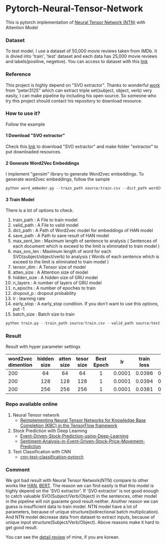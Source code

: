 # Pytorch-Neural-Tensor-Network
This is pytorch implementation of [Neural Tensor Network (NTN)](http://ijcai.org/Proceedings/15/Papers/329.pdf) with Attention Model


### Dataset
To test model, I use a dataset of 50,000 movie reviews taken from IMDb. 
It is divied into 'train', 'test' dataset and each data has 25,000 movie reviews and labels(positive, negetive).
You can access to dataset with this [link](http://ai.stanford.edu/~amaas/data/sentiment/)


### Reference
This project is highly depend on "SVO extractor". Thanks to wonderful [work](https://github.com/peter3125/enhanced-subject-verb-object-extraction) from "peter3125" which can extract triple set(subject, object, verb) very easily, I can make pipeline by including his open source. So someone who try this project should contact his repository to download resource.


### How to use it?
Follow the example


#### 1 Download "SVO extractor"
Check this [link](https://github.com/peter3125/enhanced-subject-verb-object-extraction) to download "SVO extractor" and make folder "extractor" to put downloaded resources.


#### 2 Generate Word2Vec Embeddings
I implement "gensim" library to generate Word2vec embeddings. To generate word2vec embeddings, follow the sample

```python
python word_embeder.py --train_path source/train.csv --dict_path word2vec --size 200 --window 5 --min_count 3
```


#### 3 Train Model
There is a lot of options to check.
1. train_path : A File to train model
2. valid_path : A File to valid model
3. dict_path : A Path of Word2vec model for embeddings of HAN model
4. save_path : A Path to save result of HAN model
5. max_sent_len : Maximum length of sentence to analysis ( Sentences of each document which is exceed to the limit is eliminated to train model )
6. max_svo_len : Maximum length of word for each SVO(subject/object/verb) to analysis ( Words of each sentence which is exceed to the limit is eliminated to train model )
7. tensor_dim : A Tensor size of model
8. atten_size : A Attention size of model
9. hidden_size : A hidden size of GRU model
10. n_layers : A number of layers of GRU model
11. n_epochs : A number of epoches to train
12. dropout_p : dropout probability
13. lr : learning rate
14. early_stop : A early_stop condition. If you don't want to use this options, put -1
15. batch_size : Batch size to train

```python
python train.py --train_path source/train.csv --valid_path source/test.csv --dict_path word2vec/1 --hidden_size 256 --atten_size 128 --batch_size 16
```


### Result
Result with hyper parameter settings

| word2vec dimention | hidden size | atten size | tesor size | Best Epoch |  lr  | train loss | valid loss | valid accuracy |
|--------------------|:-----------:|:----------:|:----------:|:----------:|:----:|:----------:|:----------:|:---------------|
| 200                |     64      |     64     |     64     |      1     |0.0001|   0.0396   |   0.0392   |     0.6459     |
| 200                |    128      |    128     |    128     |      1     |0.0001|   0.0394   |   0.0385   |     0.6584     |
| 200                |    256      |    256     |    256     |      1     |0.0001|   0.0381   |   0.0378   |     0.6640     |


### Repo available online
1. Neural Tensor network
    - [Reimplementing Neural Tensor Networks for Knowledge Base Completion (KBC) in the TensorFlow framework](https://github.com/dddoss/tensorflow-socher-ntn)
2. Stock Prediction with Deep Learning
    - [Event-Driven-Stock-Prediction-using-Deep-Learning](https://github.com/vedic-partap/Event-Driven-Stock-Prediction-using-Deep-Learning)
    - [Sentiment-Analysis-in-Event-Driven-Stock-Price-Movement-Prediction](https://github.com/WayneDW/Sentiment-Analysis-in-Event-Driven-Stock-Price-Movement-Prediction)
3. Text Classification with CNN
    - [cnn-text-classification-pytorch](https://github.com/Shawn1993/cnn-text-classification-pytorch)
      
      
### Comment
We got bad result with Neural Tensor Network(NTN) compare to other works like [HAN](https://github.com/JoungheeKim/Pytorch-Hierarchical-Attention-Network), [BERT](https://github.com/JoungheeKim/Pytorch-BERT-Classification). The reason we can find easily is that this model is highly depend on the 'SVO extractor'. If 'SVO extractor' is not good enough to catch valuable SVO(Subject/Verb/Object) in the sentences, other model in the pipeline will not guarante good result neither. Another reason we can guess is insufficient data to train  model. NTN model have a lot of parameters, because of unique structure(bidirectional batch multiplication). And NTN model decrease data from dataset to extract inputs, because of unique input structure(Subject/Verb/Object). Above reasons make it hard to get good result.


You can see the [detail review](https://github.com/JoungheeKim/Pytorch-Neural-Tensor-Network/blob/master/REVIEW.md) of mine, if you are korean.



